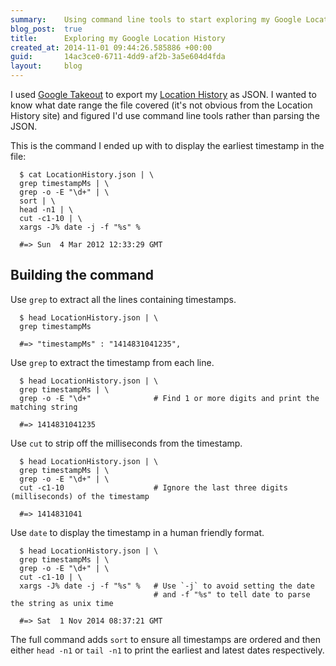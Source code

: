 ```yaml
---
summary:    Using command line tools to start exploring my Google Location History
blog_post:  true
title:      Exploring my Google Location History
created_at: 2014-11-01 09:44:26.585886 +00:00
guid:       14ac3ce0-6711-4dd9-af2b-3a5e604d4fda
layout:     blog
---
```

  I used [Google Takeout][] to export my [Location History][] as JSON. I wanted to know what date range the file covered (it's not obvious from the Location History site) and figured I'd use command line tools rather than parsing the JSON.

  This is the command I ended up with to display the earliest timestamp in the file:

      $ cat LocationHistory.json | \
      grep timestampMs | \
      grep -o -E "\d+" | \
      sort | \
      head -n1 | \
      cut -c1-10 | \
      xargs -J% date -j -f "%s" %

      #=> Sun  4 Mar 2012 12:33:29 GMT

  ## Building the command

  Use `grep` to extract all the lines containing timestamps.

      $ head LocationHistory.json | \
      grep timestampMs

      #=> "timestampMs" : "1414831041235",

  Use `grep` to extract the timestamp from each line.

      $ head LocationHistory.json | \
      grep timestampMs | \
      grep -o -E "\d+"              # Find 1 or more digits and print the matching string

      #=> 1414831041235

  Use `cut` to strip off the milliseconds from the timestamp.

      $ head LocationHistory.json | \
      grep timestampMs | \
      grep -o -E "\d+" | \
      cut -c1-10                    # Ignore the last three digits (milliseconds) of the timestamp

      #=> 1414831041

  Use `date` to display the timestamp in a human friendly format.

      $ head LocationHistory.json | \
      grep timestampMs | \
      grep -o -E "\d+" | \
      cut -c1-10 | \
      xargs -J% date -j -f "%s" %   # Use `-j` to avoid setting the date
                                    # and -f "%s" to tell date to parse the string as unix time

      #=> Sat  1 Nov 2014 08:37:21 GMT

  The full command adds `sort` to ensure all timestamps are ordered and then either `head -n1` or `tail -n1` to print the earliest and latest dates respectively.

  [Google Takeout]: https://www.google.com/settings/takeout
  [Location History]: https://maps.google.co.uk/locationhistory/b/0
